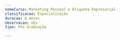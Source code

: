 ```yaml
---
nomeCurso: Marketing Pessoal e Etiqueta Empresarial
classificacao: Especialização
duracao: 6 meses
observacao: obs
tipo: Pós Graduação

---
```


